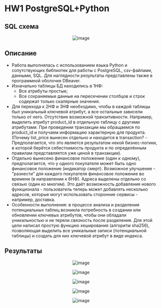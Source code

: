 # HW1 PostgreSQL+Python
## SQL схема
<p align="center">
  <img src="https://github.com/user-attachments/assets/5f32b2a7-1a58-487f-a3fa-29b2aff15510" alt="image">
</p>

## Описание
- Работа выполнялась с использованием языка Python и сопутствующих библиотек для работы с PostgreSQL, csv-файлами, данными, SQL. Для наглядности результаты представлены также в программной оболочке DBeaver.
- Изначально таблицы БД находились в 1НФ:
  - Все атрибуты простые;
  - Все сохраняемые данные на пересечении столбцов и строк содержат только скалярные значения.
- Для перехода к 2НФ и 3НФ необходимо, чтобы в каждой таблицы был уникальный ключевой атрибут, а все остальные зависели только от него. Отсутствие возможной транзитивности. Например, выделить атрибут product_id в отдельную таблицу с другими атрибутами. При проведении транзакции мы обращаемся по product_id и получаем информацию характерную для продукта. (Почему list_price вынесен отдельно и находится в transaction? - Предполагается, что это является результатом некой бизнес-логики, в которой берётся себестоимость продукта и по определённым правилам представляется уже ценой в транзакции).
- Отдельно вынесено финансовое положение (один к одному), предполагается, что у одного покупателя может быть одно финансовое положение (индикатор смерт). Возможное улучшение - "разнести" для каждого покупателя финансовое положение во времени (в направлении к 6НФ). Адреса выделены отдельно со связью (один ко многим). Это даёт возможность добавления нового функционала - пользователь теперь может добавлять несколько адресов, которые могут использовать сторонние сервисы - например, доставка.
- Особенности выполнения: в процессе анализа и разделения потенциальных таблиц возникла потребность в создании или обновлении ключевых атрибутов, чтобы они обладали уникальностью и не теряли связность после разделения. Для этой цели написал простую функцию хеширования (алгоритм sha256), позволяющая выделить все уникальные записи (потенциальной таблицы) и создать для них ключевой атрибут в виде индекса.

## Результаты

<p align="center">
  <img src="https://github.com/user-attachments/assets/52fcabe2-39d0-40c6-8c52-7822509dae67" alt="image">
</p>
<p align="center">
  <img src="https://github.com/user-attachments/assets/a8e02eb1-cd16-4249-9d53-61ee050b49de" alt="image">
</p>
<p align="center">
  <img src="https://github.com/user-attachments/assets/4f5efa97-5138-423c-a4f1-99ad7b82d2fc" alt="image">
</p>
<p align="center">
  <img src="https://github.com/user-attachments/assets/874cdb86-13da-4587-ac9b-0273d7300124" alt="image">
</p>
<p align="center">
  <img src="https://github.com/user-attachments/assets/42370dc4-405f-46e4-8fd0-ef88a5925890" alt="image">
</p>


